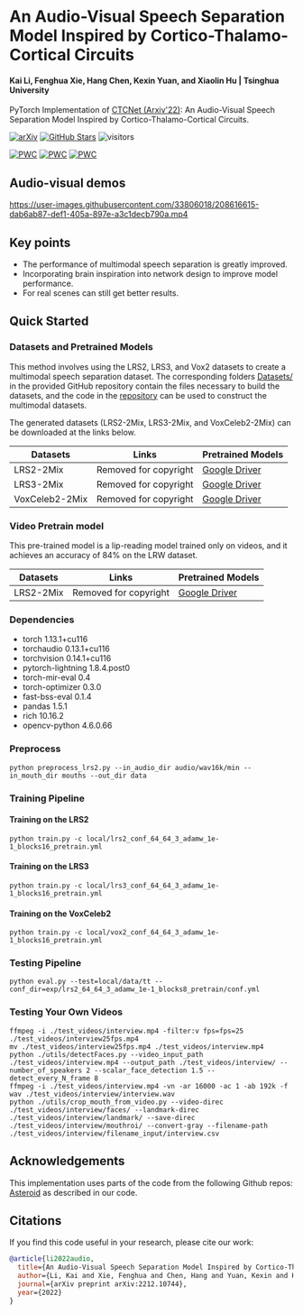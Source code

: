 # An Audio-Visual Speech Separation Model Inspired by Cortico-Thalamo-Cortical Circuits

#### Kai Li, Fenghua Xie, Hang Chen, Kexin Yuan, and Xiaolin Hu | Tsinghua University

PyTorch Implementation of [CTCNet (Arxiv'22)](https://arxiv.org/pdf/2212.10744v1.pdf): An Audio-Visual Speech Separation Model Inspired by Cortico-Thalamo-Cortical Circuits.

[![arXiv](https://img.shields.io/badge/arXiv-Paper-<COLOR>.svg)](https://arxiv.org/abs/2212.10744v1) [![GitHub Stars](https://img.shields.io/github/stars/JusperLee/CTCNet?style=social)](https://github.com/JusperLee/CTCNet) ![visitors](https://visitor-badge.laobi.icu//badge?page_id=JusperLee/CTCNet)

[![PWC](https://img.shields.io/endpoint.svg?url=https://paperswithcode.com/badge/an-audio-visual-speech-separation-model/speech-separation-on-lrs2)](https://paperswithcode.com/sota/speech-separation-on-lrs2?p=an-audio-visual-speech-separation-model) [![PWC](https://img.shields.io/endpoint.svg?url=https://paperswithcode.com/badge/an-audio-visual-speech-separation-model/speech-separation-on-lrs3)](https://paperswithcode.com/sota/speech-separation-on-lrs3?p=an-audio-visual-speech-separation-model) [![PWC](https://img.shields.io/endpoint.svg?url=https://paperswithcode.com/badge/an-audio-visual-speech-separation-model/speech-separation-on-voxceleb2)](https://paperswithcode.com/sota/speech-separation-on-voxceleb2?p=an-audio-visual-speech-separation-model)

## Audio-visual demos

https://user-images.githubusercontent.com/33806018/208616615-dab6ab87-def1-405a-897e-a3c1decb790a.mp4

## Key points

- The performance of multimodal speech separation is greatly improved.
- Incorporating brain inspiration into network design to improve model performance.
- For real scenes can still get better results.

## Quick Started

### Datasets and Pretrained Models 

This method involves using the LRS2, LRS3, and Vox2 datasets to create a multimodal speech separation dataset. The corresponding folders [Datasets/](Datasets/) in the provided GitHub repository contain the files necessary to build the datasets, and the code in the [repository](https://github.com/JusperLee/LRS3-For-Speech-Separation) can be used to construct the multimodal datasets.

The generated datasets (LRS2-2Mix, LRS3-2Mix, and VoxCeleb2-2Mix) can be downloaded at the links below.

| Datasets |  Links  | Pretrained Models  |
| ------------ | ------------ |------------ |
| LRS2-2Mix  | Removed for copyright | [Google Driver](https://drive.google.com/file/d/1WtcpYYr8nMiIpJ1epnuGNk2DtiacUXDf/view?usp=sharing)|
| LRS3-2Mix  | Removed for copyright |[Google Driver](https://drive.google.com/file/d/19OqNxY1jaO8USM-KnAIJ9B0Rh_Uwh5Ji/view?usp=sharing)|
| VoxCeleb2-2Mix | Removed for copyright |[Google Driver](https://drive.google.com/file/d/1jFHC6R51tpqyUd81LYM8Tg45NbbjWkwV/view?usp=sharing) |

### Video Pretrain model

This pre-trained model is a lip-reading model trained only on videos, and it achieves an accuracy of 84% on the LRW dataset.

| Datasets |  Links  | Pretrained Models  |
| ------------ | ------------ |------------ |
| LRS2-2Mix  | Removed for copyright | [Google Driver](https://drive.google.com/file/d/13-T3nBnf21-lMKrV_XbH6Lf4vK2xU7lS/view?usp=sharing)|

### Dependencies

- torch   1.13.1+cu116
- torchaudio              0.13.1+cu116
- torchvision             0.14.1+cu116
- pytorch-lightning       1.8.4.post0
- torch-mir-eval          0.4
- torch-optimizer         0.3.0
- fast-bss-eval           0.1.4
- pandas                  1.5.1
- rich                    10.16.2
- opencv-python           4.6.0.66

### Preprocess

```shell
python preprocess_lrs2.py --in_audio_dir audio/wav16k/min --in_mouth_dir mouths --out_dir data
```

### Training Pipeline

#### Training on the LRS2
```shell
python train.py -c local/lrs2_conf_64_64_3_adamw_1e-1_blocks16_pretrain.yml
```

#### Training on the LRS3
```shell
python train.py -c local/lrs3_conf_64_64_3_adamw_1e-1_blocks16_pretrain.yml
```

#### Training on the VoxCeleb2
```shell
python train.py -c local/vox2_conf_64_64_3_adamw_1e-1_blocks16_pretrain.yml
```

### Testing Pipeline
```shell
python eval.py --test=local/data/tt --conf_dir=exp/lrs2_64_64_3_adamw_1e-1_blocks8_pretrain/conf.yml
```

### Testing Your Own Videos
```shell
ffmpeg -i ./test_videos/interview.mp4 -filter:v fps=fps=25 ./test_videos/interview25fps.mp4
mv ./test_videos/interview25fps.mp4 ./test_videos/interview.mp4
python ./utils/detectFaces.py --video_input_path ./test_videos/interview.mp4 --output_path ./test_videos/interview/ --number_of_speakers 2 --scalar_face_detection 1.5 --detect_every_N_frame 8
ffmpeg -i ./test_videos/interview.mp4 -vn -ar 16000 -ac 1 -ab 192k -f wav ./test_videos/interview/interview.wav
python ./utils/crop_mouth_from_video.py --video-direc ./test_videos/interview/faces/ --landmark-direc ./test_videos/interview/landmark/ --save-direc ./test_videos/interview/mouthroi/ --convert-gray --filename-path ./test_videos/interview/filename_input/interview.csv
```

## Acknowledgements

This implementation uses parts of the code from the following Github repos: [Asteroid](https://github.com/asteroid-team/asteroid) as described in our code.

## Citations ##
If you find this code useful in your research, please cite our work:
```bib
@article{li2022audio,
  title={An Audio-Visual Speech Separation Model Inspired by Cortico-Thalamo-Cortical Circuits},
  author={Li, Kai and Xie, Fenghua and Chen, Hang and Yuan, Kexin and Hu, Xiaolin},
  journal={arXiv preprint arXiv:2212.10744},
  year={2022}
}
```
